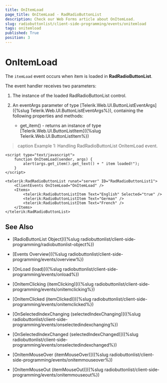 ```yaml
---
title: OnItemLoad
page_title: OnItemLoad - RadRadioButtonList
description: Check our Web Forms article about OnItemLoad.
slug: radiobuttonlist/client-side-programming/events/onitemload
tags: onitemload
published: True
position: 3
---
```


# OnItemLoad

The `itemLoad` event occurs when item is loaded in **RadRadioButtonList**.

The event handler receives two parameters:

1. The instance of the loaded RadRadioButtonList control.

1. An eventArgs parameter of type [Telerik.Web.UI.ButtonListEventArgs]({%slug Telerik.Web.UI.ButtonListEventArgs%}), containing the following properties and methods:
	* get_item() - returns an instance of type [Telerik.Web.UI.ButtonListItem]({%slug Telerik.Web.UI.ButtonListItem%}) 

>caption Example 1: Handling RadRadioButtonList OnItemLoad event.

````ASP.NET
<script type="text/javascript">
	function OnItemLoad(sender, args) {
		alert(args.get_item().get_text() + " item loaded!");
	}
</script>

<telerik:RadRadioButtonList runat="server" ID="RadRadioButtonList1">
	<ClientEvents OnItemLoad="OnItemLoad" />
	<Items>
		<telerik:RadioButtonListItem Text="English" Selected="true" />
		<telerik:RadioButtonListItem Text="German" />
		<telerik:RadioButtonListItem Text="French" />
	</Items>
</telerik:RadRadioButtonList>
````


## See Also

 * [RadioButtonList Object]({%slug radiobuttonlist/client-side-programming/radiobuttonlist-object%})
 
* [Events Overview]({%slug radiobuttonlist/client-side-programming/events/overview%})

* [OnLoad (load)]({%slug radiobuttonlist/client-side-programming/events/onload%})

* [OnItemClicking (itemClicking)]({%slug radiobuttonlist/client-side-programming/events/onitemclicking%})

* [OnItemClicked (itemClicked)]({%slug radiobuttonlist/client-side-programming/events/onitemclicked%})

* [OnSelectedIndexChanging (selectedIndexChanging)]({%slug radiobuttonlist/client-side-programming/events/onselectedindexchanging%})

* [OnSelectedIndexChanged (selectedIndexChanged)]({%slug radiobuttonlist/client-side-programming/events/onselectedindexchanged%})

* [OnItemMouseOver (itemMouseOver)]({%slug radiobuttonlist/client-side-programming/events/onitemmouseover%})

* [OnItemMouseOut (itemMouseOut)]({%slug radiobuttonlist/client-side-programming/events/onitemmouseout%})
